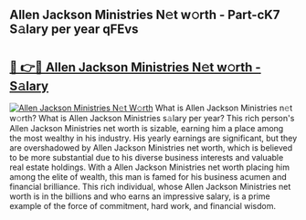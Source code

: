 ## Allen Jackson Ministries N𝚎t w𝚘rth - Part-cK7 S𝚊lary per year qFEvs

# <h2><a href="http://gc3srq.nevu.top/?p=Allen+Jackson+Ministries">🔗 👉🔴 Allen Jackson Ministries N𝚎t w𝚘rth - S𝚊lary</a></h2>

[![Allen Jackson Ministries N𝚎t W𝚘rth](https://i.imgur.com/Oavwk0R.jpeg)](http://gc3srq.nevu.top/?p=Allen+Jackson+Ministries)
What is Allen Jackson Ministries n𝚎t w𝚘rth? What is Allen Jackson Ministries s𝚊lary per year?
This rich person's Allen Jackson Ministries net worth is sizable, earning him a place among the most wealthy in his industry. His yearly earnings are significant, but they are overshadowed by Allen Jackson Ministries net worth, which is believed to be more substantial due to his diverse business interests and valuable real estate holdings. With a Allen Jackson Ministries net worth placing him among the elite of wealth, this man is famed for his business acumen and financial brilliance. This rich individual, whose Allen Jackson Ministries net worth is in the billions and who earns an impressive salary, is a prime example of the force of commitment, hard work, and financial wisdom.
